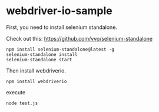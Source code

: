 # webdriver-io-sample

First, you need to install selenium standalone.

Check out this: https://github.com/vvo/selenium-standalone

```shell
npm install selenium-standalone@latest -g
selenium-standalone install
selenium-standalone start
```
Then install webdriverio.

```shell
npm install webdriverio
```

execute
```shell
node test.js
```